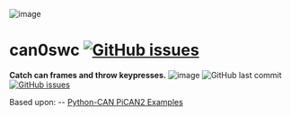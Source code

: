![image](https://www.crowdsupply.com/img/24a9/python-can_png_project-body.jpg)      

# can0swc [![GitHub issues](https://img.shields.io/github/issues/jakka351/can0swc?style=social)](https://github.com/jakka351/can0swc/issues)  
**Catch can frames and throw keypresses.** ![image](https://img.shields.io/badge/github-can0swc-yellowgreen) ![GitHub last commit](https://img.shields.io/github/last-commit/jakka351/can0swc) [![GitHub issues](https://img.shields.io/github/issues/jakka351/FG-Falcon?style=social)](https://github.com/jakka351/FG-Falcon/issues)    
  
  
  Based upon:
   -- [Python-CAN PiCAN2 Examples](https://github.com/jakka351/FG-Falcon/tree/master/resources/software/pythoncan)      

